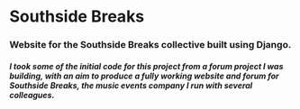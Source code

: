 # Southside Breaks

### Website for the Southside Breaks collective built using Django.

##### I took some of the initial code for this project from a forum project I was building, with an aim to produce a fully working website and forum for Southside Breaks, the music events company I run with several colleagues.